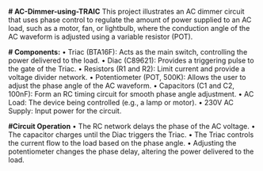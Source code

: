 **# AC-Dimmer-using-TRAIC**
  This project illustrates an AC dimmer circuit that uses phase control to regulate the amount of power supplied to an AC load, such as a motor, fan, or lightbulb, where the conduction 
  angle of the AC waveform is adjusted using a variable resistor (POT).

**# Components:**
• Triac (BTA16F): Acts as the main switch, controlling the power delivered to the load.
• Diac (C89621): Provides a triggering pulse to the gate of the Triac.
• Resistors (R1 and R2): Limit current and provide a voltage divider network.
• Potentiometer (POT, 500K): Allows the user to adjust the phase angle of the AC waveform.
• Capacitors (C1 and C2, 100nF): Form an RC timing circuit for smooth phase angle adjustment.
• AC Load: The device being controlled (e.g., a lamp or motor).
• 230V AC Supply: Input power for the circuit.


**#Circuit Operation**
• The RC network delays the phase of the AC voltage.
• The capacitor charges until the Diac triggers the Triac.
• The Triac controls the current flow to the load based on the phase angle.
• Adjusting the potentiometer changes the phase delay, altering the power delivered to the load.
